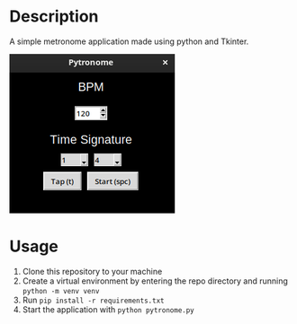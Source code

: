 # Description

A simple metronome application made using python and Tkinter. 

![Pytronome](https://github.com/bcaccia/pytronome/blob/main/pytronome.png)

# Usage

1. Clone this repository to your machine
2. Create a virtual environment by entering the repo directory and running `python -m venv venv`
3. Run `pip install -r requirements.txt`
4. Start the application with `python pytronome.py`